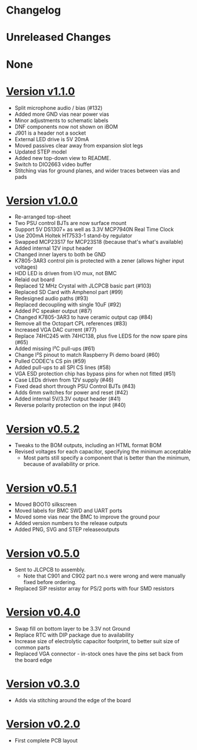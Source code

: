 # Changelog

# Unreleased Changes

# None

# [Version v1.1.0](https://github.com/Neotron-Compute/Neotron-Pico/releases/tag/v1.1.0)

* Split microphone audio / bias (#132)
* Added more GND vias near power vias
* Minor adjustments to schematic labels
* DNF components now not shown on iBOM
* J901 is a header not a socket
* External LED drive is 5V 20mA
* Moved passives clear away from expansion slot legs
* Updated STEP model
* Added new top-down view to README.
* Switch to DIO2663 video buffer
* Stitching vias for ground planes, and wider traces between vias and pads

# [Version v1.0.0](https://github.com/Neotron-Compute/Neotron-Pico/releases/tag/v1.0.0)

* Re-arranged top-sheet
* Two PSU control BJTs are now surface mount
* Support 5V DS1307+ as well as 3.3V MCP7940N Real Time Clock
* Use 200mA Holtek HT7533-1 stand-by regulator
* Swapped MCP23S17 for MCP23S18 (because that's what's available)
* Added internal 12V input header
* Changed inner layers to both be GND
* K7805-3AR3 control pin is protected with a zener (allows higher input voltages)
* HDD LED is driven from I/O mux, not BMC
* Relaid out board
* Replaced 12 MHz Crystal with JLCPCB basic part (#103)
* Replaced SD Card with Amphenol part (#99)
* Redesigned audio paths (#93)
* Replaced decoupling with single 10uF (#92)
* Added PC speaker output (#87)
* Changed K7805-3AR3 to have ceramic output cap (#84)
* Remove all the Octopart CPL references (#83)
* Increased VGA DAC current (#77)
* Replace 74HC245 with 74HC138, plus five LEDS for the now spare pins (#65)
* Added missing I²C pull-ups (#61)
* Change I²S pinout to match Raspberry Pi demo board (#60)
* Pulled CODEC's CS pin (#59)
* Added pull-ups to all SPI CS lines (#58)
* VGA ESD protection chip has bypass pins for when not fitted (#51)
* Case LEDs driven from 12V supply (#46)
* Fixed dead short through PSU Control BJTs (#43)
* Adds 6mm switches for power and reset (#42)
* Added internal 5V/3.3V output header (#41)
* Reverse polarity protection on the input (#40)

# [Version v0.5.2](https://github.com/Neotron-Compute/Neotron-Pico/releases/tag/v0.5.2)

* Tweaks to the BOM outputs, including an HTML format BOM
* Revised voltages for each capacitor, specifying the minimum acceptable
   * Most parts still specify a component that is better than the minimum, because of availability or price.

# [Version v0.5.1](https://github.com/Neotron-Compute/Neotron-Pico/releases/tag/v0.5.1)

* Moved BOOT0 silkscreen
* Moved labels for BMC SWD and UART ports
* Moved some vias near the BMC to improve the ground pour
* Added version numbers to the release outputs
* Added PNG, SVG and STEP releaseoutputs

# [Version v0.5.0](https://github.com/Neotron-Compute/Neotron-Pico/releases/tag/v0.5.0)

* Sent to JLCPCB to assembly.
   * Note that C901 and C902 part no.s were wrong and were manually fixed before ordering.
* Replaced SIP resistor array for PS/2 ports with four SMD resistors

# [Version v0.4.0](https://github.com/Neotron-Compute/Neotron-Pico/releases/tag/v0.4.0)

* Swap fill on bottom layer to be 3.3V not Ground
* Replace RTC with DIP package due to availability
* Increase size of electrolytic capacitor footprint, to better suit size of common parts
* Replaced VGA connector - in-stock ones have the pins set back from the board edge

# [Version v0.3.0](https://github.com/Neotron-Compute/Neotron-Pico/releases/tag/v0.3.0)

* Adds via stitching around the edge of the board

# [Version v0.2.0](https://github.com/Neotron-Compute/Neotron-Pico/releases/tag/v0.2.0)

* First complete PCB layout

